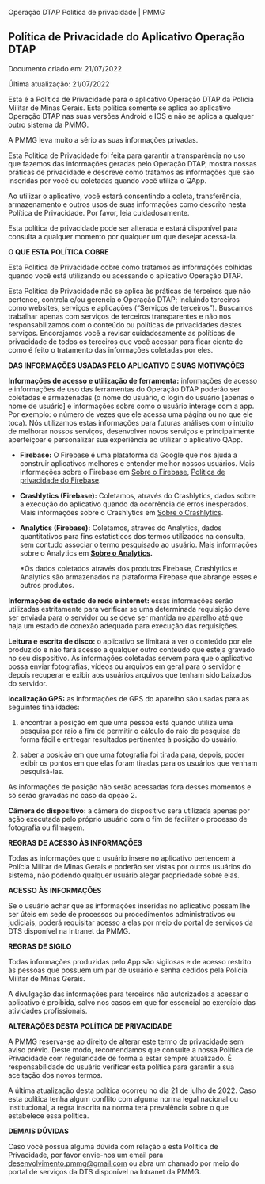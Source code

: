 Operação DTAP Política de privacidade | PMMG

**Política de Privacidade do Aplicativo Operação DTAP**
----------------------------------------------

Documento criado em: 21/07/2022

Última atualização: 21/07/2022

Esta é a Política de Privacidade para o aplicativo Operação DTAP da Polícia Militar de Minas Gerais. Esta política somente se aplica ao aplicativo Operação DTAP nas suas versões Android e IOS e não se aplica a qualquer outro sistema da PMMG.

A PMMG leva muito a sério as suas informações privadas.

Esta Política de Privacidade foi feita para garantir a transparência no uso que fazemos das informações geradas pelo Operação DTAP, mostra nossas práticas de privacidade e descreve como tratamos as informações que são inseridas por você ou coletadas quando você utiliza o QApp.

Ao utilizar o aplicativo, você estará consentindo a coleta, transferência, armazenamento e outros usos de suas informações como descrito nesta Política de Privacidade. Por favor, leia cuidadosamente.

Esta política de privacidade pode ser alterada e estará disponível para consulta a qualquer momento por qualquer um que desejar acessá-la.

**O QUE ESTA POLÍTICA COBRE**

Esta Política de Privacidade cobre como tratamos as informações colhidas quando você está utilizando ou acessando o aplicativo Operação DTAP.

Esta Política de Privacidade não se aplica às práticas de terceiros que não pertence, controla e/ou gerencia o Operação DTAP; incluindo terceiros como websites, serviços e aplicações (“Serviços de terceiros”). Buscamos trabalhar apenas com serviços de terceiros transparentes e não nos responsabilizamos com o conteúdo ou políticas de privacidades destes serviços. Encorajamos você a revisar cuidadosamente as políticas de privacidade de todos os terceiros que você acessar para ficar ciente de como é feito o tratamento das informações coletadas por eles.

**DAS INFORMAÇÕES USADAS PELO APLICATIVO E SUAS MOTIVAÇÕES**

**Informações de acesso e utilização de ferramenta:** informações de acesso e informações de uso das ferramentas do Operação DTAP poderão ser coletadas e armazenadas (o nome do usuário, o login do usuário \[apenas o nome de usuário\] e informações sobre como o usuário interage com a app. Por exemplo: o número de vezes que ele acessa uma página ou no que ele toca). Nós utilizamos estas informações para futuras análises com o intuito de melhorar nossos serviços, desenvolver novos serviços e principalmente aperfeiçoar e personalizar sua experiência ao utilizar o aplicativo QApp.

*   **Firebase:** O Firebase é uma plataforma da Google que nos ajuda a construir aplicativos melhores e entender melhor nossos usuários. Mais informações sobre o Firebase em [Sobre o Firebase](https://www.google.com/url?sa=t&rct=j&q=&esrc=s&source=web&cd=&cad=rja&uact=8&ved=2ahUKEwj908zli6P3AhX_g5UCHV3nDzQQFnoECAkQAQ&url=https%3A%2F%2Ffirebase.google.com%2F%3Fhl%3Dpt&usg=AOvVaw35ZHRRnbb3FRIt3tVbLP7-),  [Política de privacidade do Firebase](https://firebase.google.com/support/privacy?hl=pt-br).
*   **Crashlytics (Firebase):** Coletamos, através do Crashlytics, dados sobre a execução do aplicativo quando da ocorrência de erros inesperados. Mais informações sobre o Crashlytics em [Sobre o Crashlytics](https://firebase.google.com/docs/crashlytics).
*   **Analytics (Firebase):** Coletamos, através do Analytics, dados quantitativos para fins estatísticos dos termos utilizados na consulta, sem contudo associar o termo pesquisado ao usuário. Mais informações sobre o Analytics em **[Sobre o Analytics](https://firebase.google.com/docs/analytics/events?hl=pt-br&platform=android).**

    \*Os dados coletados através dos produtos Firebase, Crashlytics e Analytics são armazenados na plataforma Firebase que abrange esses e outros produtos.  


**Informações de estado de rede e internet:** essas informações serão utilizadas estritamente para verificar se uma determinada requisição deve ser enviada para o servidor ou se deve ser mantida no aparelho até que haja um estado de conexão adequado para execução das requisições.

**Leitura e escrita de disco:** o aplicativo se limitará a ver o conteúdo por ele produzido e não fará acesso a qualquer outro conteúdo que esteja gravado no seu dispositivo. As informações coletadas servem para que o aplicativo possa enviar fotografias, vídeos ou arquivos em geral para o servidor e depois recuperar e exibir aos usuários arquivos que tenham sido baixados do servidor.

**localização GPS:** as informações de GPS do aparelho são usadas para as seguintes finalidades:

1.  encontrar a posição em que uma pessoa está quando utiliza uma pesquisa por raio a fim de permitir o cálculo do raio de pesquisa de forma fácil e entregar resultados pertinentes à posição do usuário.

2.  saber a posição em que uma fotografia foi tirada para, depois, poder exibir os pontos em que elas foram tiradas para os usuários que venham pesquisá-las.

As informações de posição não serão acessadas fora desses momentos e só serão gravadas no caso da opção 2.

**Câmera do dispositivo:** a câmera do dispositivo será utilizada apenas por ação executada pelo próprio usuário com o fim de facilitar o processo de fotografia ou filmagem.

**REGRAS DE ACESSO ÀS INFORMAÇÕES**

Todas as informações que o usuário insere no aplicativo pertencem à Polícia Militar de Minas Gerais e poderão ser vistas por outros usuários do sistema, não podendo qualquer usuário alegar propriedade sobre elas.

**ACESSO ÀS INFORMAÇÕES**

Se o usuário achar que as informações inseridas no aplicativo possam lhe ser úteis em sede de processos ou procedimentos administrativos ou judiciais, poderá requisitar acesso a elas por meio do portal de serviços da DTS disponível na Intranet da PMMG.

**REGRAS DE SIGILO**

Todas informações produzidas pelo App são sigilosas e de acesso restrito às pessoas que possuem um par de usuário e senha cedidos pela Polícia Militar de Minas Gerais.

A divulgação das informações para terceiros não autorizados a acessar o aplicativo é proibida, salvo nos casos em que for essencial ao exercício das atividades profissionais.

**ALTERAÇÕES DESTA POLÍTICA DE PRIVACIDADE**

A PMMG reserva-se ao direito de alterar este termo de privacidade sem aviso prévio. Deste modo, recomendamos que consulte a nossa Política de Privacidade com regularidade de forma a estar sempre atualizado. É responsabilidade do usuário verificar esta política para garantir a sua aceitação dos novos termos.

A última atualização desta política ocorreu no dia 21 de julho de 2022. Caso esta política tenha algum conflito com alguma norma legal nacional ou institucional, a regra inscrita na norma terá prevalência sobre o que estabelece essa política.

**DEMAIS DÚVIDAS**

Caso você possua alguma dúvida com relação a esta Política de Privacidade, por favor envie-nos um email para [desenvolvimento.pmmg@gmail.com](mailto:desenvolvimento.pmmg@gmail.com) ou abra um chamado por meio do portal de serviços da DTS disponível na Intranet da PMMG.
